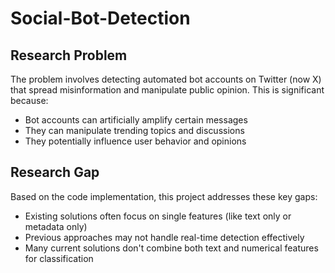 # Social-Bot-Detection

## Research Problem
The problem involves detecting automated bot accounts on Twitter (now X) that spread misinformation and manipulate public opinion. This is significant because:

* Bot accounts can artificially amplify certain messages
* They can manipulate trending topics and discussions
* They potentially influence user behavior and opinions

## Research Gap
Based on the code implementation, this project addresses these key gaps:

* Existing solutions often focus on single features (like text only or metadata only)
* Previous approaches may not handle real-time detection effectively
* Many current solutions don't combine both text and numerical features for classification
